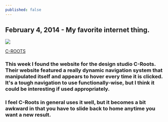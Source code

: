 ```yaml
---
published: false
---
```



## February 4, 2014 - My favorite internet thing.

![](/_posts/blog2.png)

[C-ROOTS](http://www.c-roots.com/)
### This week I found the website for the design studio C-Roots. Their website featured a really dynamic navigation system that manipulated itself and appears to hover every time it is clicked. It's a tough navigation to use functionally-wise, but I think it could be interesting if used appropriately.

### I feel C-Roots in general uses it well, but it becomes a bit awkward in that you have to slide back to home anytime you want a new result.
